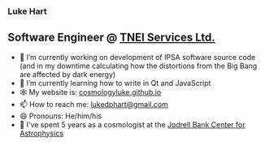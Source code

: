 ### Luke Hart
## Software Engineer @ [TNEI Services Ltd.](https://www.tneigroup.com)

- 🔭 I’m currently working on development of IPSA software source code (and in my downtime calculating how the distortions from the Big Bang are affected by dark energy)
- 🌱 I’m currently learning how to write in Qt and JavaScript
- 🕸️ My website is: [cosmologyluke.github.io](cosmologyluke.github.io)
- 📫 How to reach me: [lukedphart@gmail.com](mailto:lukedphart@gmail.com)
- 😄 Pronouns: He/him/his
- 🌌 I've spent 5 years as a cosmologist at the [Jodrell Bank Center for Astrophysics](https://www.jb.man.ac.uk)
<!-- - 👯 I’m looking to collaborate on ... -->
<!-- - 🤔 I’m looking for help with ... -->
<!-- - 💬 Ask me about ... -->
